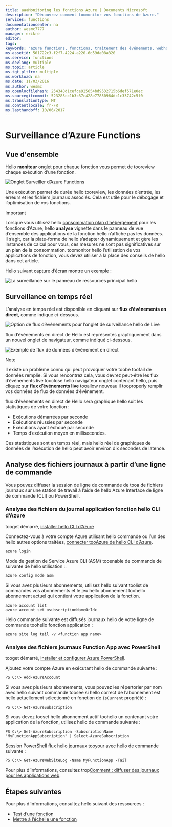 ```yaml
---
title: aaaMonitoring les fonctions Azure | Documents Microsoft
description: "Découvrez comment toomonitor vos fonctions de Azure."
services: functions
documentationcenter: na
author: wesmc7777
manager: erikre
editor: 
tags: 
keywords: "azure functions, fonctions, traitement des événements, webhooks, calcul dynamique, architecture sans serveur"
ms.assetid: 501722c3-f2f7-4224-a220-6d59da08a320
ms.service: functions
ms.devlang: multiple
ms.topic: article
ms.tgt_pltfrm: multiple
ms.workload: na
ms.date: 11/03/2016
ms.author: wesmc
ms.openlocfilehash: 254348d1cefce925654bd9532715b6def571e0ec
ms.sourcegitcommit: 523283cc1b3c37c428e77850964dc1c33742c5f0
ms.translationtype: MT
ms.contentlocale: fr-FR
ms.lasthandoff: 10/06/2017
---
```

# <a name="monitoring-azure-functions"></a>Surveillance d’Azure Functions

## <a name="overview"></a>Vue d'ensemble 


Hello **moniteur** onglet pour chaque fonction vous permet de tooreview chaque exécution d’une fonction.

![Onglet Surveiller d’Azure Functions](./media/functions-monitoring/monitor-tab.png) 

Une exécution permet de durée hello tooreview, les données d’entrée, les erreurs et les fichiers journaux associés. Cela est utile pour le débogage et l’optimisation de vos fonctions.


> [!IMPORTANT]
> Lorsque vous utilisez hello [consommation plan d’hébergement](functions-overview.md#pricing) pour les fonctions d’Azure, hello **analyse** vignette dans le panneau de vue d’ensemble des applications de la fonction hello n’affiche pas les données. Il s’agit, car la plate-forme de hello s’adapter dynamiquement et gère les instances de calcul pour vous, ces mesures ne sont pas significatives sur un plan de la consommation. toomonitor hello l’utilisation de vos applications de fonction, vous devez utiliser à la place des conseils de hello dans cet article.
> 
> Hello suivant capture d’écran montre un exemple :
> 
> ![La surveillance sur le panneau de ressources principal hello](./media/functions-monitoring/app-service-overview-monitoring.png)



## <a name="real-time-monitoring"></a>Surveillance en temps réel

L’analyse en temps réel est disponible en cliquant sur **flux d’événements en direct**, comme indiqué ci-dessous. 

![Option de flux d’événements pour l’onglet de surveillance hello de Live](./media/functions-monitoring/monitor-tab-live-event-stream.png)

flux d’événements en direct de Hello est représentés graphiquement dans un nouvel onglet de navigateur, comme indiqué ci-dessous. 

![Exemple de flux de données d’événement en direct](./media/functions-monitoring/live-event-stream.png)


> [!NOTE]
> Il existe un problème connu qui peut provoquer votre toobe toofail de données remplie. Si vous rencontrez cela, vous devrez peut-être les flux d’événements live tooclose hello navigateur onglet contenant hello, puis cliquez sur **flux d’événements live** tooallow nouveau il tooproperly remplir vos données de flux de données d’événement. 

flux d’événements en direct de Hello sera graphique hello suit les statistiques de votre fonction :

* Exécutions démarrées par seconde
* Exécutions réussies par seconde
* Exécutions ayant échoué par seconde
* Temps d’exécution moyen en millisecondes.

Ces statistiques sont en temps réel, mais hello réel de graphiques de données de l’exécution de hello peut avoir environ dix secondes de latence.






## <a name="monitoring-log-files-from-a-command-line"></a>Analyse des fichiers journaux à partir d’une ligne de commande


Vous pouvez diffuser la session de ligne de commande de tooa de fichiers journaux sur une station de travail à l’aide de hello Azure Interface de ligne de commande (CLI) ou PowerShell.

### <a name="monitoring-function-app-log-files-with-hello-azure-cli"></a>Analyse des fichiers du journal application fonction hello CLI d’Azure

tooget démarré, [installer hello CLI d’Azure](../cli-install-nodejs.md)

Connectez-vous à votre compte Azure utilisant hello commande ou l’un des hello autres options traitées, [connecter tooAzure de hello CLI d’Azure](../xplat-cli-connect.md).

    azure login

Mode de gestion de Service Azure CLI (ASM) tooenable de commande de suivante de hello utilisation :.

    azure config mode asm

Si vous avez plusieurs abonnements, utilisez hello suivant toolist de commandes vos abonnements et le jeu hello abonnement toohello abonnement actuel qui contient votre application de la fonction.

    azure account list
    azure account set <subscriptionNameOrId>

Hello commande suivante est diffusés journaux hello de votre ligne de commande toohello fonction application :

    azure site log tail -v <function app name>

### <a name="monitoring-function-app-log-files-with-powershell"></a>Analyse des fichiers journaux Function App avec PowerShell

tooget démarré, [installer et configurer Azure PowerShell](/powershell/azure/overview).

Ajoutez votre compte Azure en exécutant hello de commande suivante :

    PS C:\> Add-AzureAccount

Si vous avez plusieurs abonnements, vous pouvez les répertorier par nom avec hello suivant commande toosee si hello correct de l’abonnement est hello actuellement sélectionné en fonction de `IsCurrent` propriété :

    PS C:\> Get-AzureSubscription

Si vous devez tooset hello abonnement actif toohello un contenant votre application de la fonction, utilisez hello de commande suivante :

    PS C:\> Get-AzureSubscription -SubscriptionName "MyFunctionAppSubscription" | Select-AzureSubscription

Session PowerShell flux hello journaux tooyour avec hello de commande suivante :

    PS C:\> Get-AzureWebSiteLog -Name MyFunctionApp -Tail

Pour plus d’informations, consultez trop[Comment : diffuser des journaux pour les applications web](../app-service-web/web-sites-enable-diagnostic-log.md#streamlogs). 

## <a name="next-steps"></a>Étapes suivantes
Pour plus d’informations, consultez hello suivant des ressources :

* [Test d’une fonction](functions-test-a-function.md)
* [Mettre à l’échelle une fonction](functions-scale.md)

